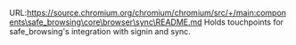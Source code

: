 URL:https://source.chromium.org/chromium/chromium/src/+/main:components\safe_browsing\core\browser\sync\README.md
Holds touchpoints for safe_browsing's integration with signin and sync.
